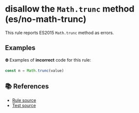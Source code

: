 # disallow the `Math.trunc` method (es/no-math-trunc)

This rule reports ES2015 `Math.trunc` method as errors.

## Examples

⛔ Examples of **incorrect** code for this rule:

```js
const n = Math.trunc(value)
```

## 📚 References

- [Rule source](../../lib/rules/no-math-trunc.js)
- [Test source](../../tests/lib/rules/no-math-trunc.js)
